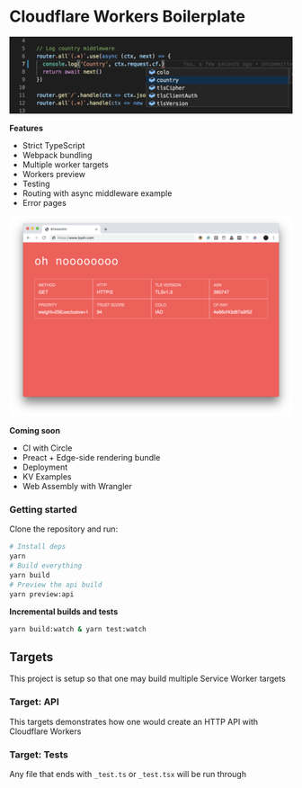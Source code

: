 # Cloudflare Workers Boilerplate

![Cloudflare workers autocompletion](./docs/screen-1.png)

**Features**

- Strict TypeScript
- Webpack bundling
- Multiple worker targets
- Workers preview
- Testing
- Routing with async middleware example
- Error pages

![Error page](./docs/screen-2.png)

**Coming soon**

- CI with Circle
- Preact + Edge-side rendering bundle
- Deployment
- KV Examples
- Web Assembly with Wrangler

### Getting started

Clone the repository and run:

```bash
# Install deps
yarn
# Build everything
yarn build
# Preview the api build
yarn preview:api
```

**Incremental builds and tests**

```bash
yarn build:watch & yarn test:watch
```

## Targets

This project is setup so that one may build multiple Service Worker targets

### Target: API

This targets demonstrates how one would create an HTTP API with Cloudflare Workers

### Target: Tests

Any file that ends with `_test.ts` or `_test.tsx` will be run through
